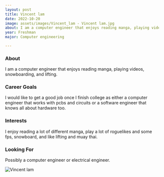 ```yaml
---
layout: post
title: Vincent lam 
date: 2022-10-20
image: assets/images/Vincent_lam - Vincent lam.jpg
about: I am a computer engineer that enjoys reading manga, playing videos, snowboarding, and lifting.
year: Freshman
major: Computer engineering

---
```


### About

I am a computer engineer that enjoys reading manga, playing videos, snowboarding, and lifting.

### Career Goals

I would like to get a good job once I finish college as either a computer engineer that works with pcbs and circuits or a software engineer that knows all about hardware too. 

### Interests

I enjoy reading a lot of different manga, play a lot of roguelikes and some fps, snowboard, and like lifting and muay thai. 

### Looking For

Possibly a computer engineer or electrical engineer.

<div class="text-center my-5">
    <img src="https://sase-drexel.github.io/mentorship-2021/assets/images/Vincent_lam.jpg" alt="Vincent lam" class="rounded post-img" />
</div>
